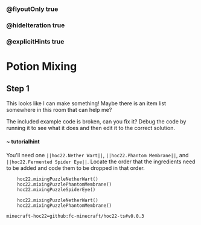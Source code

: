 ### @flyoutOnly true
### @hideIteration true
### @explicitHints true


# Potion Mixing

## Step 1
This looks like I can make something! Maybe there is an item list somewhere in this room that can help me?

The included example code is broken, can you fix it? Debug the code by running it to see what it does and then edit it to the correct solution.

#### ~ tutorialhint 
You'll need one ``||hoc22.Nether Wart||``, ``||hoc22.Phantom Membrane||``, and ``||hoc22.Fermented Spider Eye||``. Locate the order that the ingredients need to be added and code them to be dropped in that order.



```ghost
    hoc22.mixingPuzzleNetherWart()
    hoc22.mixingPuzzlePhantomMembrane()
    hoc22.mixingPuzzleSpiderEye()
```
```template
    hoc22.mixingPuzzleNetherWart()
    hoc22.mixingPuzzlePhantomMembrane()    
```
```package
minecraft-hoc22=github:fc-minecraft/hoc22-ts#v0.0.3
```